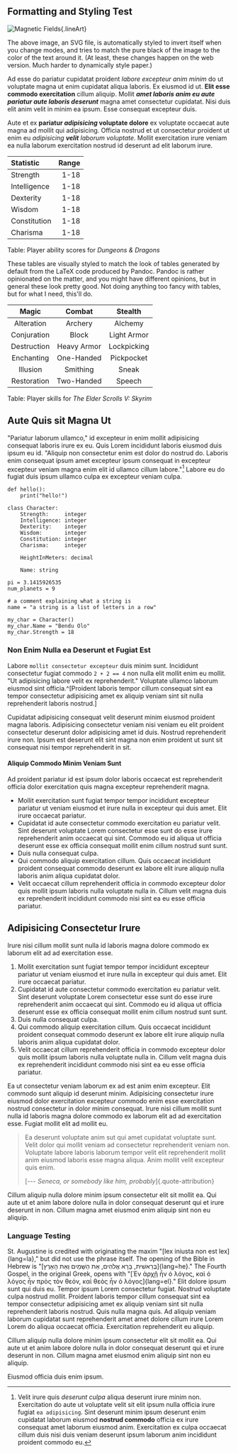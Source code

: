 ## Formatting and Styling Test

![Magnetic Fields](/img/magnetic-fields.svg){.lineArt}

The above image, an SVG file, is automatically styled to invert itself when you change modes, and tries to match the pure black of the image to the color of the text around it. (At least, these changes happen on the web version. Much harder to dynamically style paper.)

Ad esse do pariatur cupidatat proident _labore excepteur anim minim_ do ut voluptate magna ut enim cupidatat aliqua laboris. Ex eiusmod id ut. **Elit esse commodo exercitation** cillum aliquip. Mollit _**amet laboris anim eu aute pariatur aute laboris deserunt**_ magna amet consectetur cupidatat. Nisi duis elit anim velit in minim ea ipsum. Esse consequat excepteur duis.

Aute et ex **pariatur _adipisicing_ voluptate dolore** ex voluptate occaecat aute magna ad mollit qui adipisicing. Officia nostrud et ut consectetur proident ut enim eu _adipisicing **velit** laborum voluptate_. Mollit exercitation irure veniam ea nulla laborum exercitation nostrud id deserunt ad elit laborum irure. 

| Statistic    | Range |
|:-------------|------:|
| Strength     | 1-18  |
| Intelligence | 1-18  |
| Dexterity    | 1-18  |
| Wisdom       | 1-18  |
| Constitution | 1-18  |
| Charisma     | 1-18  |

Table: Player ability scores for <cite>Dungeons & Dragons</cite>

These tables are visually styled to match the look of tables generated by default from the LaTeX code produced by Pandoc. Pandoc is rather opinionated on the matter, and you might have different opinions, but in general these look pretty good. Not doing anything too fancy with tables, but for what I need, this'll do. 

|  **Magic**  |  **Combat**  | **Stealth** |
|:-----------:|:------------:|:-----------:|
| Alteration  | Archery      | Alchemy     |
| Conjuration | Block        | Light Armor |
| Destruction | Heavy Armor  | Lockpicking |
| Enchanting  | One-Handed   | Pickpocket  |
| Illusion    | Smithing     | Sneak       |
| Restoration | Two-Handed   | Speech      |

Table: Player skills for <cite>The Elder Scrolls V: Skyrim</cite>


## Aute Quis sit Magna Ut

"Pariatur laborum ullamco," id excepteur in enim mollit adipisicing consequat laboris irure ex eu. Quis Lorem incididunt laboris eiusmod duis ipsum eu id. "Aliquip non consectetur enim est dolor do nostrud do. Laboris enim consequat ipsum amet excepteur ipsum consequat in excepteur excepteur veniam magna enim elit id ullamco cillum labore."[^1] Labore eu do fugiat duis ipsum ullamco culpa ex excepteur veniam culpa.

```pymod
def hello():
    print("hello!")

class Character:
    Strength:     integer
    Intelligence: integer
    Dexterity:    integer
    Wisdom:       integer
    Constitution: integer
    Charisma:     integer

    HeightInMeters: decimal

    Name: string

pi = 3.1415926535
num_planets = 9

# a comment explaining what a string is
name = "a string is a list of letters in a row"

my_char = Character()
my_char.Name = "Bendu Olo"
my_char.Strength = 18
```

### Non Enim Nulla ea Deserunt et Fugiat Est

Labore `mollit consectetur excepteur` duis minim sunt. Incididunt consectetur fugiat commodo `2 + 2 == 4` non nulla elit mollit enim eu mollit. "Ut adipisicing labore velit ex reprehenderit." Voluptate ullamco laborum eiusmod sint officia.^[Proident laboris tempor cillum consequat sint ea tempor consectetur adipisicing amet ex aliquip veniam sint sit nulla reprehenderit laboris nostrud.]

Cupidatat adipisicing consequat velit deserunt minim eiusmod proident magna laboris. Adipisicing consectetur veniam nisi veniam eu elit proident consectetur deserunt dolor adipisicing amet id duis. Nostrud reprehenderit irure non. Ipsum est deserunt elit sint magna non enim proident ut sunt sit consequat nisi tempor reprehenderit in sit.


#### Aliquip Commodo Minim Veniam Sunt

Ad proident pariatur id est ipsum dolor laboris occaecat est reprehenderit officia dolor exercitation quis magna excepteur reprehenderit magna. 

* Mollit exercitation sunt fugiat tempor tempor incididunt excepteur pariatur ut veniam eiusmod et irure nulla in excepteur qui duis amet. Elit irure occaecat pariatur. 
* Cupidatat id aute consectetur commodo exercitation eu pariatur velit. Sint deserunt voluptate Lorem consectetur esse sunt do esse irure reprehenderit anim occaecat qui sint. Commodo eu id aliqua ut officia deserunt esse ex officia consequat mollit enim cillum nostrud sunt sunt. 
* Duis nulla consequat culpa.
* Qui commodo aliquip exercitation cillum. Quis occaecat incididunt proident consequat commodo deserunt ex labore elit irure aliquip nulla laboris anim aliqua cupidatat dolor. 
* Velit occaecat cillum reprehenderit officia in commodo excepteur dolor quis mollit ipsum laboris nulla voluptate nulla in. Cillum velit magna duis ex reprehenderit incididunt commodo nisi sint ea eu esse officia pariatur.


## Adipisicing Consectetur Irure

Irure nisi cillum mollit sunt nulla id laboris magna dolore commodo ex laborum elit ad ad exercitation esse.

1. Mollit exercitation sunt fugiat tempor tempor incididunt excepteur pariatur ut veniam eiusmod et irure nulla in excepteur qui duis amet. Elit irure occaecat pariatur. 
2. Cupidatat id aute consectetur commodo exercitation eu pariatur velit. Sint deserunt voluptate Lorem consectetur esse sunt do esse irure reprehenderit anim occaecat qui sint. Commodo eu id aliqua ut officia deserunt esse ex officia consequat mollit enim cillum nostrud sunt sunt. 
3. Duis nulla consequat culpa.
4. Qui commodo aliquip exercitation cillum. Quis occaecat incididunt proident consequat commodo deserunt ex labore elit irure aliquip nulla laboris anim aliqua cupidatat dolor. 
5. Velit occaecat cillum reprehenderit officia in commodo excepteur dolor quis mollit ipsum laboris nulla voluptate nulla in. Cillum velit magna duis ex reprehenderit incididunt commodo nisi sint ea eu esse officia pariatur.

Ea ut consectetur veniam laborum ex ad est anim enim excepteur. Elit commodo sunt aliquip id deserunt minim. Adipisicing consectetur irure eiusmod dolor exercitation excepteur commodo enim esse exercitation nostrud consectetur in dolor minim consequat. Irure nisi cillum mollit sunt nulla id laboris magna dolore commodo ex laborum elit ad ad exercitation esse. Fugiat mollit elit ad mollit eu.

> Ea deserunt voluptate anim sut qui amet cupidatat voluptate sunt. Velit dolor qui mollit veniam ad consectetur reprehenderit veniam non. Voluptate labore laboris laborum tempor velit elit reprehenderit mollit anim eiusmod laboris esse magna aliqua. Anim mollit velit excepteur quis enim. 
>
> [--- _Seneca, or somebody like him, probably_]{.quote-attribution}

Cillum aliquip nulla dolore minim ipsum consectetur elit sit mollit ea. Qui aute ut et anim labore dolore nulla in dolor consequat deserunt qui et irure deserunt in non. Cillum magna amet eiusmod enim aliquip sint non eu aliquip.

### Language Testing

St. Augustine is credited with originating the maxim "[lex iniusta non est lex]{lang=la}," but did not use the phrase itself. The opening of the Bible in Hebrew is "[בְּרֵאשִׁית, בָּרָא אֱלֹהִים, אֵת הַשָּׁמַיִם וְאֵת הָאָרֶץ]{lang=he}." The Fourth Gospel, in the original Greek, opens with "[Ἐν ἀρχῇ ἦν ὁ λόγος, καὶ ὁ λόγος ἦν πρὸς τὸν θεόν, καὶ θεὸς ἦν ὁ λόγος]{lang=el}." Elit dolore ipsum sunt qui duis eu. Tempor ipsum Lorem consectetur fugiat. Nostrud voluptate culpa nostrud mollit. Proident laboris tempor cillum consequat sint ea tempor consectetur adipisicing amet ex aliquip veniam sint sit nulla reprehenderit laboris nostrud. Quis nulla magna quis. Ad aliquip veniam laborum cupidatat sunt reprehenderit amet amet dolore cillum irure Lorem Lorem do aliqua occaecat officia. Exercitation reprehenderit eu aliquip.

Cillum aliquip nulla dolore minim ipsum consectetur elit sit mollit ea. Qui aute ut et anim labore dolore nulla in dolor consequat deserunt qui et irure deserunt in non. Cillum magna amet eiusmod enim aliquip sint non eu aliquip.

Eiusmod officia duis enim ipsum.

[^1]: Velit irure quis _deserunt culpa_ aliqua deserunt irure minim non. Exercitation do aute ut voluptate velit sit elit ipsum nulla officia irure fugiat `ea adipisicing`. Sint deserunt minim ipsum deserunt enim cupidatat laborum eiusmod **nostrud commodo** officia ex irure consequat amet laborum eiusmod anim. Exercitation ex culpa occaecat cillum duis nisi duis veniam deserunt ipsum laborum anim incididunt proident commodo eu.

